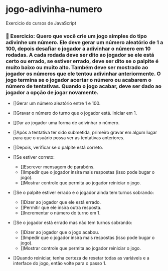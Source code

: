 # jogo-adivinha-numero
 Exercicio do cursos de JavaScript

### 📕 Exercicio: Quero que você crie um jogo simples do tipo adivinhe um número. Ele deve gerar um número aleatório de 1 a 100, depois desafiar o jogador a adivinhar o número em 10 rodadas. A cada rodada deve ser dito ao jogador se ele está certo ou errado, se estiver errado, deve ser dito se o palpite é muito baixo ou muito alto. Também deve ser mostrado ao jogador os números que ele tentou adivinhar anteriormente. O jogo termina se o jogador acertar o número ou acabarem o número de tentativas. Quando o jogo acabar, deve ser dado ao jogador a opção de jogar novamente.


-	[]Gerar um número aleatório entre 1 e 100.

-	[]Gravar o número do turno que o jogador está. Iniciar em 1.

-	[]Dar ao jogador uma forma de adivinhar o número.

-	[]Após a tentativa ter sido submetida, primeiro gravar em algum lugar para que o usuário possa ver as tentativas anteriores.

-	[]Depois, verificar se o palpite está correto.

-	[]Se estiver correto:
	-	[]Escrever mensagem de parabéns.
	-	[]Impedir que o jogador insira mais respostas (isso pode bugar o jogo).
	-	[]Mostrar controle que permita ao jogador reiniciar o jogo.

-	[]Se o palpite estiver errado e o jogador ainda tem turnos sobrando:
	-	[]Dizer ao jogador que ele está errado.
	-	[]Permitir que ele insira outra resposta.
	-	[]Incrementar o número do turno em 1.

-	[]Se o jogador está errado mas não tem turnos sobrando:
	-	[]Dizer ao jogador que o jogo acabou.
	-	[]Impedir que o jogador insira mais respostas (isso pode bugar o jogo).
	-	[]Mostrar controle que permita ao jogador reiniciar o jogo.

-	[]Quando reiniciar, tenha certeza de resetar todas as variáveis e a interface do jogo, então volte para o passo 1.